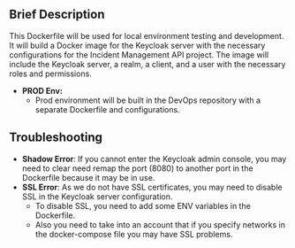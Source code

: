 ## Brief Description

This Dockerfile will be used for local environment testing and development. It will build a Docker image for the Keycloak server with the necessary configurations for the Incident Management API project. The image will include the Keycloak server, a realm, a client, and a user with the necessary roles and permissions.

- **PROD Env:**
  - Prod environment will be built in the DevOps repository with a separate Dockerfile and configurations.

## Troubleshooting

- **Shadow Error**: If you cannot enter the Keycloak admin console, you may need to clear need remap the port (8080) to another port in the Dockerfile because it may be in use.
- **SSL Error**: As we do not have SSL certificates, you may need to disable SSL in the Keycloak server configuration.
  - To disable SSL, you need to add some ENV variables in the Dockerfile.
  - Also you need to take into an account that if you specify networks in the docker-compose file you may have SSL problems.
